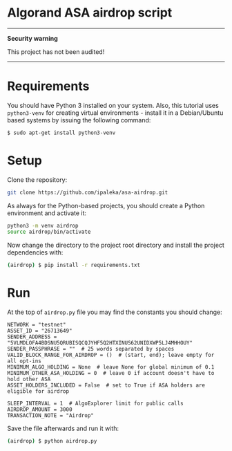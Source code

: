 # Algorand ASA airdrop script

---
**Security warning**

This project has not been audited!

---

# Requirements

You should have Python 3 installed on your system. Also, this tutorial uses `python3-venv` for creating virtual environments - install it in a Debian/Ubuntu based systems by issuing the following command:

```bash
$ sudo apt-get install python3-venv
```


# Setup

Clone the repository:

```bash
git clone https://github.com/ipaleka/asa-airdrop.git
```

As always for the Python-based projects, you should create a Python environment and activate it:

```bash
python3 -m venv airdrop
source airdrop/bin/activate
```

Now change the directory to the project root directory and install the project dependencies with:

```bash
(airdrop) $ pip install -r requirements.txt
```


# Run

At the top of `airdrop.py` file you may find the constants you should change:

```
NETWORK = "testnet"
ASSET_ID = "26713649"
SENDER_ADDRESS = "5VLMDLOFA4BDSNU5QRUBISQCQJYHF5Q2HTXINUS62UNIDXWP5LJ4MHHOUY"
SENDER_PASSPHRASE = ""  # 25 words separated by spaces
VALID_BLOCK_RANGE_FOR_AIRDROP = ()  # (start, end); leave empty for all opt-ins
MINIMUM_ALGO_HOLDING = None  # leave None for global minimum of 0.1
MINIMUM_OTHER_ASA_HOLDING = 0  # leave 0 if account doesn't have to hold other ASA
ASSET_HOLDERS_INCLUDED = False  # set to True if ASA holders are eligible for airdrop

SLEEP_INTERVAL = 1  # AlgoExplorer limit for public calls
AIRDROP_AMOUNT = 3000
TRANSACTION_NOTE = "Airdrop"
```

Save the file afterwards and run it with:

```bash
(airdrop) $ python airdrop.py
```
